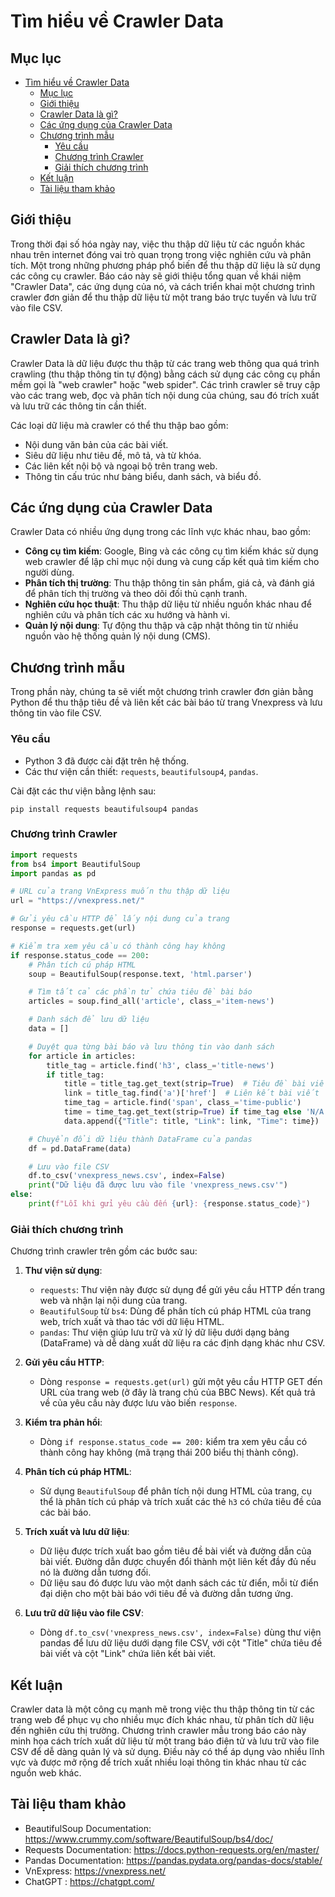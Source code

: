 # Tìm hiểu về Crawler Data

## Mục lục

- [Tìm hiểu về Crawler Data](#tìm-hiểu-về-crawler-data)
  - [Mục lục](#mục-lục)
  - [Giới thiệu](#giới-thiệu)
  - [Crawler Data là gì?](#crawler-data-là-gì)
  - [Các ứng dụng của Crawler Data](#các-ứng-dụng-của-crawler-data)
  - [Chương trình mẫu](#chương-trình-mẫu)
    - [Yêu cầu](#yêu-cầu)
    - [Chương trình Crawler](#chương-trình-crawler)
    - [Giải thích chương trình](#giải-thích-chương-trình)
  - [Kết luận](#kết-luận)
  - [Tài liệu tham khảo](#tài-liệu-tham-khảo)

## Giới thiệu

Trong thời đại số hóa ngày nay, việc thu thập dữ liệu từ các nguồn khác nhau trên internet đóng vai trò quan trọng trong việc nghiên cứu và phân tích. Một trong những phương pháp phổ biến để thu thập dữ liệu là sử dụng các công cụ crawler. Báo cáo này sẽ giới thiệu tổng quan về khái niệm "Crawler Data", các ứng dụng của nó, và cách triển khai một chương trình crawler đơn giản để thu thập dữ liệu từ một trang báo trực tuyến và lưu trữ vào file CSV.

## Crawler Data là gì?

Crawler Data là dữ liệu được thu thập từ các trang web thông qua quá trình crawling (thu thập thông tin tự động) bằng cách sử dụng các công cụ phần mềm gọi là "web crawler" hoặc "web spider". Các trình crawler sẽ truy cập vào các trang web, đọc và phân tích nội dung của chúng, sau đó trích xuất và lưu trữ các thông tin cần thiết.

Các loại dữ liệu mà crawler có thể thu thập bao gồm:
- Nội dung văn bản của các bài viết.
- Siêu dữ liệu như tiêu đề, mô tả, và từ khóa.
- Các liên kết nội bộ và ngoại bộ trên trang web.
- Thông tin cấu trúc như bảng biểu, danh sách, và biểu đồ.

## Các ứng dụng của Crawler Data

Crawler Data có nhiều ứng dụng trong các lĩnh vực khác nhau, bao gồm:
- **Công cụ tìm kiếm**: Google, Bing và các công cụ tìm kiếm khác sử dụng web crawler để lập chỉ mục nội dung và cung cấp kết quả tìm kiếm cho người dùng.
- **Phân tích thị trường**: Thu thập thông tin sản phẩm, giá cả, và đánh giá để phân tích thị trường và theo dõi đối thủ cạnh tranh.
- **Nghiên cứu học thuật**: Thu thập dữ liệu từ nhiều nguồn khác nhau để nghiên cứu và phân tích các xu hướng và hành vi.
- **Quản lý nội dung**: Tự động thu thập và cập nhật thông tin từ nhiều nguồn vào hệ thống quản lý nội dung (CMS).

## Chương trình mẫu

Trong phần này, chúng ta sẽ viết một chương trình crawler đơn giản bằng Python để thu thập tiêu đề và liên kết các bài báo từ trang Vnexpress và lưu thông tin vào file CSV.

### Yêu cầu

- Python 3 đã được cài đặt trên hệ thống.
- Các thư viện cần thiết: `requests`, `beautifulsoup4`, `pandas`.

Cài đặt các thư viện bằng lệnh sau:

`pip install requests beautifulsoup4 pandas`

### Chương trình Crawler

```python
import requests
from bs4 import BeautifulSoup
import pandas as pd

# URL của trang VnExpress muốn thu thập dữ liệu
url = "https://vnexpress.net/"

# Gửi yêu cầu HTTP để lấy nội dung của trang
response = requests.get(url)

# Kiểm tra xem yêu cầu có thành công hay không
if response.status_code == 200:
    # Phân tích cú pháp HTML
    soup = BeautifulSoup(response.text, 'html.parser')

    # Tìm tất cả các phần tử chứa tiêu đề bài báo
    articles = soup.find_all('article', class_='item-news')

    # Danh sách để lưu dữ liệu
    data = []

    # Duyệt qua từng bài báo và lưu thông tin vào danh sách
    for article in articles:
        title_tag = article.find('h3', class_='title-news')
        if title_tag:
            title = title_tag.get_text(strip=True)  # Tiêu đề bài viết
            link = title_tag.find('a')['href']  # Liên kết bài viết
            time_tag = article.find('span', class_='time-public')
            time = time_tag.get_text(strip=True) if time_tag else 'N/A'  # Thời gian đăng bài
            data.append({"Title": title, "Link": link, "Time": time})

    # Chuyển đổi dữ liệu thành DataFrame của pandas
    df = pd.DataFrame(data)

    # Lưu vào file CSV
    df.to_csv('vnexpress_news.csv', index=False)
    print("Dữ liệu đã được lưu vào file 'vnexpress_news.csv'")
else:
    print(f"Lỗi khi gửi yêu cầu đến {url}: {response.status_code}")
```
### Giải thích chương trình

Chương trình crawler trên gồm các bước sau:

1. **Thư viện sử dụng**:
    - `requests`: Thư viện này được sử dụng để gửi yêu cầu HTTP đến trang web và nhận lại nội dung của trang.
    - `BeautifulSoup` từ `bs4`: Dùng để phân tích cú pháp HTML của trang web, trích xuất và thao tác với dữ liệu HTML.
    - `pandas`: Thư viện giúp lưu trữ và xử lý dữ liệu dưới dạng bảng (DataFrame) và dễ dàng xuất dữ liệu ra các định dạng khác như CSV.

2. **Gửi yêu cầu HTTP**:
    - Dòng `response = requests.get(url)` gửi một yêu cầu HTTP GET đến URL của trang web (ở đây là trang chủ của BBC News). Kết quả trả về của yêu cầu này được lưu vào biến `response`.

3. **Kiểm tra phản hồi**:
    - Dòng `if response.status_code == 200:` kiểm tra xem yêu cầu có thành công hay không (mã trạng thái 200 biểu thị thành công).

4. **Phân tích cú pháp HTML**:
    - Sử dụng `BeautifulSoup` để phân tích nội dung HTML của trang, cụ thể là phân tích cú pháp và trích xuất các thẻ `h3` có chứa tiêu đề của các bài báo. 

5. **Trích xuất và lưu dữ liệu**:
    - Dữ liệu được trích xuất bao gồm tiêu đề bài viết và đường dẫn của bài viết. Đường dẫn được chuyển đổi thành một liên kết đầy đủ nếu nó là đường dẫn tương đối.
    - Dữ liệu sau đó được lưu vào một danh sách các từ điển, mỗi từ điển đại diện cho một bài báo với tiêu đề và đường dẫn tương ứng.

6. **Lưu trữ dữ liệu vào file CSV**:
    - Dòng `df.to_csv('vnexpress_news.csv', index=False)` dùng thư viện pandas để lưu dữ liệu dưới dạng file CSV, với cột "Title" chứa tiêu đề bài viết và cột "Link" chứa liên kết bài viết.

## Kết luận

Crawler data là một công cụ mạnh mẽ trong việc thu thập thông tin từ các trang web để phục vụ cho nhiều mục đích khác nhau, từ phân tích dữ liệu đến nghiên cứu thị trường. Chương trình crawler mẫu trong báo cáo này minh họa cách trích xuất dữ liệu từ một trang báo điện tử và lưu trữ vào file CSV để dễ dàng quản lý và sử dụng. Điều này có thể áp dụng vào nhiều lĩnh vực và được mở rộng để trích xuất nhiều loại thông tin khác nhau từ các nguồn web khác.

## Tài liệu tham khảo

- BeautifulSoup Documentation: https://www.crummy.com/software/BeautifulSoup/bs4/doc/
- Requests Documentation: https://docs.python-requests.org/en/master/
- Pandas Documentation: https://pandas.pydata.org/pandas-docs/stable/
- VnExpress: https://vnexpress.net/
- ChatGPT : https://chatgpt.com/
